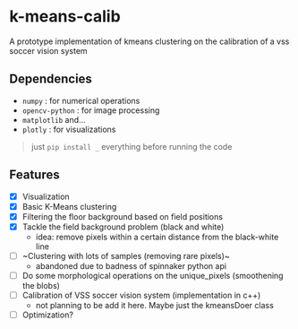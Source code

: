 # k-means-calib
A prototype implementation of kmeans clustering on the calibration of a vss soccer vision system

## Dependencies
- `numpy` : for numerical operations
- `opencv-python` : for image processing
- `matplotlib` and...
- `plotly` : for visualizations

> just `pip install _` everything before running the code

## Features
- [X] Visualization
- [X] Basic K-Means clustering
- [X] Filtering the floor background based on field positions
- [X] Tackle the field background problem (black and white)
    - idea: remove pixels within a certain distance from the black-white line
- [ ] ~Clustering with lots of samples (removing rare pixels)~
    - abandoned due to badness of spinnaker python api
- [ ] Do some morphological operations on the unique_pixels (smoothening the blobs)
- [ ] Calibration of VSS soccer vision system (implementation in c++)
    - not planning to be add it here. Maybe just the kmeansDoer class
- [ ] Optimization?
